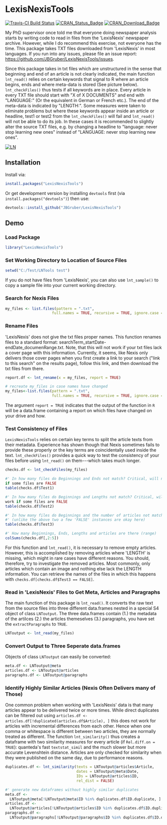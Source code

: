 # LexisNexisTools
[![Travis-CI Build Status](https://travis-ci.org/JBGruber/LexisNexisTools.svg?branch=master)](https://travis-ci.org/JBGruber/LexisNexisTools)
[![CRAN_Status_Badge](https://www.r-pkg.org/badges/version-ago/LexisNexisTools)](http://cran.r-project.org/package=LexisNexisTools)
[![CRAN_Download_Badge](http://cranlogs.r-pkg.org/badges/grand-total/LexisNexisTools)](http://cran.r-project.org/package=LexisNexisTools)

My PhD supervisor once told me that everyone doing newspaper analysis starts by
writing code to read in files from the 'LexisNexis' newspaper archive. However,
while I do recommend this exercise, not everyone has the time. This package
takes TXT files downloaded from 'LexisNexis' in most languages. If you run into any
issues, please file an issue report: <https://github.com/JBGruber/LexisNexisTools/issues>.

Since this package takes in txt files which are unstructured in the sense that
beginning and end of an article is not clearly indicated, the main function
`lnt_read()` relies on certain keywords that signal to R where an article begins,
ends and where meta-data is stored (See picture below). `lnt_checkFiles()` thus tests
if all keywords are in place. Every article in every TXT file should start with
"X of X DOCUMENTS" and end with "LANGUAGE:" (Or the equivalent in German or
French etc.). The end of the meta-data is indicated by "LENGTH:". Some measures
were taken to eliminate problems but where these keywords appear inside an
article or headline, test1 or test2 from the `lnt_checkFiles()` will fail and `lnt_read()`
will not be able to do its job. In these cases it is recommended to slightly
alter the source TXT files, e.g. by changing a headline to "language: never stop
learning new ones" instead of "LANGUAGE: never stop learning new ones".
    
  
<a href="https://ibb.co/fj5YjG"><img src="https://preview.ibb.co/fOfNdb/LN.png" alt="LN" border="0"></a>

## Installation
Install via:

```R
install.packages("LexisNexisTools")
```

Or get development version by installing `devtools` first (via `install.packages("devtools")`) then
use:

```R
devtools::install_github("JBGruber/LexisNexisTools")
```

## Demo
### Load Package
```R
library("LexisNexisTools")
```
### Set Working Directory to Location of Source Files
```R
setwd("C:/Test/LNTools test")
```
If you do not have files from 'LexisNexis', you can also use `lnt_sample()` to copy a sample file into your current working directory.

### Search for Nexis Files
```R
my_files <- list.files(pattern = ".txt",
                     full.names = TRUE, recursive = TRUE, ignore.case = TRUE)
```

### Rename Files
'LexisNexis' does not give the txt files proper names. This function renames files
to a standard format: searchTerm_startDate-endDate_documenRange.txt. Note, that this will not work if your txt files lack a cover page with this information. Currently, it seems, like Nexis only delivers those cover pages when you first create a link to your search ("link to this search" on the results page), follow this link, and then download the txt files from there.
```R
report.df <- lnt_rename(x = my_files, report = TRUE)

# recreate my_files in case names have changed
my_files<-list.files(pattern = ".txt",
                     full.names = TRUE, recursive = TRUE, ignore.case = TRUE)
```
The argument `report = TRUE` indicates that the output of the function in `R`
will be a data.frame containing a report on which files have changed on your
drive and how.

### Test Consistency of Files
`LexisNexisTools` relies on certain key terms to split the article texts from
their metadata. Experience has shown though that Nexis sometimes fails to
provide these properly or the key terms are coincidentally used inside the text.
`lnt_checkFiles()` provides a quick way to test the consistency of your files
before using `lnt_read()` on them---which takes much longer.

```R
checks.df <- lnt_checkFiles(my_files)

#' In how many files do Beginnings and Ends not match? Critical, will not work
if some files are FALSE
table(checks.df$Test1)

#' In how many files do Beginnings and Lengths not match? Critical, will not
work if some files are FALSE
table(checks.df$Test2)

#' In how many files do Beginnings and the number of articles not match
#' (unlike the above two a few 'FALSE' instances are okay here)
table(checks.df$Test3)

#' How many Beginnings, Ends, Lengths and articles are there (range)
colSums(checks.df[,2:5])
```
For this function and `lnt_read()`, it is necessary to remove empty articles.
However, this is accomplished by removing articles where 'LENGTH' is missing,
which might in rare cases have different reasons. You should, therefore, try to
investigate the removed articles. Most commonly, only articles which contain an
image and nothing else lack the LENGTH information. You can retrieve the names
of the files in which this happens with `checks.df[checks.df$Test3 == FALSE]`.

### Read in 'LexisNexis' Files to Get Meta, Articles and Paragraphs

The main function of this package is `lnt_read()`. It converts the raw text
from the source files into three different data.frames nested in a special S4
object of class `LNToutput`. The three data.frames contain (1.) the metadata of
the artilces (2.) the articles themeselves (3.) paragraphs, you have set the
`extractParagraphs` to `TRUE`.

```R
LNToutput <- lnt_read(my_files)
```
### Convert Output to Three Seperate data.frames
Objects of class `LNToutput` can easily be converted:
```R                 
meta.df <- LNToutput@meta
articles.df <- LNToutput@articles
paragraphs.df <- LNToutput@paragraphs

```
### Identify Highly Similar Articles (Nexis Often Delivers many of Those)
One common problem when working with 'LexisNexis' data is that many articles appear to be delivered twice or more times. While direct duplicates can be filtered out using `articles.df <- articles.df[!duplicated(articles.df$Article), ]` this does not work for articles with incremental differences from each other. Hence when one comma or whitespace is different between two articles, they are normally treated as different. The function `lnt_similarity()` thus creates a dataframe with two similarity measures for every article (if `Rel.diff.on = TRUE`): quanteda's fast `textstat_simil` and the much slower but more accurate Levenshtein distance. Articles are only checked for similarity when they were published on the same day, due to performance reasons.
```R
duplicates.df <- lnt_similarity(texts = LNToutput@articles$Article,
                                dates = LNToutput@meta$Date,
                                IDs = LNToutput@articles$ID,
                                rel_dist = FALSE)

#' generate new dataframes without highly similar duplicates
meta.df <-
  LNToutput@meta[!LNToutput@meta$ID %in% duplicates.df$ID.duplicate, ]
articles.df <-
  LNToutput@articles[!LNToutput@articles$ID %in% duplicates.df$ID.duplicate, ]
paragraphs.df <-
  LNToutput@paragraphs[!LNToutput@paragraphs$ID %in% duplicates.df$ID.duplicate, ]
```
